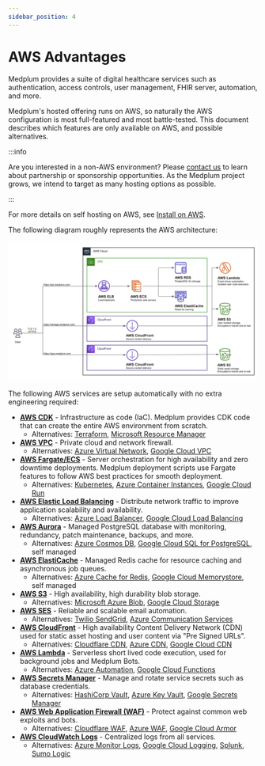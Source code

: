 ```yaml
---
sidebar_position: 4
---
```


# AWS Advantages

Medplum provides a suite of digital healthcare services such as authentication, access controls, user management, FHIR server, automation, and more.

Medplum's hosted offering runs on AWS, so naturally the AWS configuration is most full-featured and most battle-tested. This document describes which features are only available on AWS, and possible alternatives.

:::info

Are you interested in a non-AWS environment? Please [contact us](mailto:hello@medplum.com) to learn about partnership or sponsorship opportunities. As the Medplum project grows, we intend to target as many hosting options as possible.

:::

For more details on self hosting on AWS, see [Install on AWS](./install-on-aws).

The following diagram roughly represents the AWS architecture:

![Medplum AWS Architecture](./medplum-aws-architecture.png)

The following AWS services are setup automatically with no extra engineering required:

- **[AWS CDK](https://aws.amazon.com/cdk/)** - Infrastructure as code (IaC). Medplum provides CDK code that can create the entire AWS environment from scratch.
  - Alternatives: [Terraform](https://www.terraform.io/), [Microsoft Resource Manager](https://learn.microsoft.com/en-us/azure/azure-resource-manager/)
- **[AWS VPC](https://aws.amazon.com/vpc/)** - Private cloud and network firewall.
  - Alternatives: [Azure Virtual Network](https://learn.microsoft.com/en-us/azure/virtual-network/), [Google Cloud VPC](https://cloud.google.com/vpc)
- **[AWS Fargate/ECS](https://aws.amazon.com/fargate/)** - Server orchestration for high availability and zero downtime deployments. Medplum deployment scripts use Fargate features to follow AWS best practices for smooth deployment.
  - Alternatives: [Kubernetes](https://kubernetes.io/), [Azure Container Instances](https://azure.microsoft.com/en-us/products/container-instances/), [Google Cloud Run](https://cloud.google.com/run)
- **[AWS Elastic Load Balancing](https://aws.amazon.com/elasticloadbalancing/)** - Distribute network traffic to improve application scalability and availability.
  - Alternatives: [Azure Load Balancer](https://azure.microsoft.com/en-us/products/load-balancer/), [Google Cloud Load Balancing](https://cloud.google.com/load-balancing)
- **[AWS Aurora](https://aws.amazon.com/rds/aurora/)** - Managed PostgreSQL database with monitoring, redundancy, patch maintenance, backups, and more.
  - Alternatives: [Azure Cosmos DB](https://azure.microsoft.com/en-us/products/cosmos-db/), [Google Cloud SQL for PostgreSQL](https://cloud.google.com/sql/docs/postgres), self managed
- **[AWS ElastiCache](https://aws.amazon.com/elasticache/)** - Managed Redis cache for resource caching and asynchronous job queues.
  - Alternatives: [Azure Cache for Redis](https://learn.microsoft.com/en-us/azure/azure-cache-for-redis/cache-overview), [Google Cloud Memorystore](https://cloud.google.com/memorystore), self managed
- **[AWS S3](https://aws.amazon.com/s3/)** - High availability, high durability blob storage.
  - Alternatives: [Microsoft Azure Blob](https://azure.microsoft.com/en-us/products/storage/blobs/), [Google Cloud Storage](https://cloud.google.com/storage)
- **[AWS SES](https://aws.amazon.com/ses/)** - Reliable and scalable email automation.
  - Alternatives: [Twilio SendGrid](#), [Azure Communication Services](https://azure.microsoft.com/en-us/products/communication-services/)
- **[AWS CloudFront](https://aws.amazon.com/cloudfront/)** - High availability Content Delivery Network (CDN) used for static asset hosting and user content via "Pre Signed URLs".
  - Alternatives: [Cloudflare CDN](https://www.cloudflare.com/cdn/), [Azure CDN](https://azure.microsoft.com/en-us/products/cdn/), [Google Cloud CDN](https://cloud.google.com/cdn)
- **[AWS Lambda](https://aws.amazon.com/lambda/)** - Serverless short lived code execution, used for background jobs and Medplum Bots.
  - Alternatives: [Azure Automation](https://learn.microsoft.com/en-us/azure/automation/), [Google Cloud Functions](https://cloud.google.com/functions)
- **[AWS Secrets Manager](https://aws.amazon.com/secrets-manager/)** - Manage and rotate service secrets such as database credentials.
  - Alternatives: [HashiCorp Vault](https://www.vaultproject.io/), [Azure Key Vault](https://azure.microsoft.com/en-us/products/key-vault/), [Google Secrets Manager](https://cloud.google.com/secret-manager)
- **[AWS Web Application Firewall (WAF)](https://aws.amazon.com/waf/)** - Protect against common web exploits and bots.
  - Alternatives: [Cloudflare WAF](https://www.cloudflare.com/waf/), [Azure WAF](https://azure.microsoft.com/en-us/products/web-application-firewall/), [Google Cloud Armor](https://cloud.google.com/armor)
- **[AWS CloudWatch Logs](https://aws.amazon.com/cloudwatch/)** - Centralized logs from all services.
  - Alternatives: [Azure Monitor Logs](https://learn.microsoft.com/en-us/azure/azure-monitor/logs/data-platform-logs), [Google Cloud Logging](https://cloud.google.com/logging), [Splunk](https://www.splunk.com/), [Sumo Logic](https://www.sumologic.com/)
